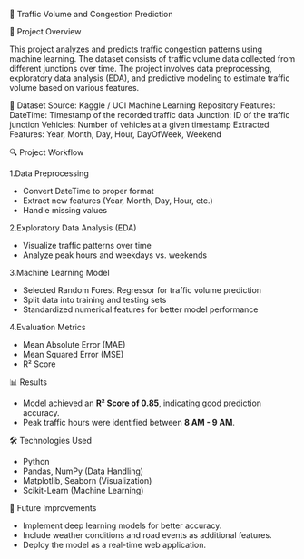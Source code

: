 🚦 Traffic Volume and Congestion Prediction

📌 Project Overview

This project analyzes and predicts traffic congestion patterns using machine learning. The dataset consists of traffic volume data collected from different junctions over time. The project involves data preprocessing, exploratory data analysis (EDA), and predictive modeling to estimate traffic volume based on various features.

📂 Dataset
Source: Kaggle / UCI Machine Learning Repository
Features:
    DateTime: Timestamp of the recorded traffic data
    Junction: ID of the traffic junction
    Vehicles: Number of vehicles at a given timestamp
    Extracted Features: Year, Month, Day, Hour, DayOfWeek, Weekend
    
🔍 Project Workflow

1.Data Preprocessing
  - Convert DateTime to proper format
  - Extract new features (Year, Month, Day, Hour, etc.)
  - Handle missing values

2.Exploratory Data Analysis (EDA)
  - Visualize traffic patterns over time
  - Analyze peak hours and weekdays vs. weekends

3.Machine Learning Model
  - Selected Random Forest Regressor for traffic volume prediction
  - Split data into training and testing sets
  - Standardized numerical features for better model performance

4.Evaluation Metrics
  - Mean Absolute Error (MAE)
  - Mean Squared Error (MSE)
  - R² Score

📊 Results  

- Model achieved an **R² Score of 0.85**, indicating good prediction accuracy.  
- Peak traffic hours were identified between **8 AM - 9 AM**.

🛠 Technologies Used
  - Python
  - Pandas, NumPy (Data Handling)
  - Matplotlib, Seaborn (Visualization)
  - Scikit-Learn (Machine Learning)

📌 Future Improvements
  - Implement deep learning models for better accuracy.
  - Include weather conditions and road events as additional features.
  - Deploy the model as a real-time web application.
